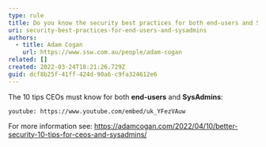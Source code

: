 ```yaml
---
type: rule
title: Do you know the security best practices for both end-users and SysAdmins?
uri: security-best-practices-for-end-users-and-sysadmins
authors:
  - title: Adam Cogan
    url: https://www.ssw.com.au/people/adam-cogan
related: []
created: 2022-03-24T18:21:26.729Z
guid: dcf8b25f-41ff-424d-90a6-c9fa324612e6
---
```

The 10 tips CEOs must know for both **end-users** and **SysAdmins**:

`youtube: https://www.youtube.com/embed/uk_YFezVAuw`

<!--endintro-->

For more information see: https://adamcogan.com/2022/04/10/better-security-10-tips-for-ceos-and-sysadmins/